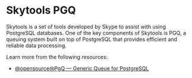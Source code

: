 # Skytools PGQ

Skytools is a set of tools developed by Skype to assist with using PostgreSQL databases. One of the key components of Skytools is PGQ, a queuing system built on top of PostgreSQL that provides efficient and reliable data processing.

Learn more from the following resources:


- [@opensource@PgQ — Generic Queue for PostgreSQL](https://github.com/pgq)
